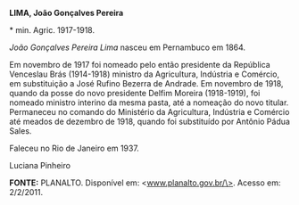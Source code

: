 **LIMA, João Gonçalves Pereira**

\* min. Agric. 1917-1918.

*João Gonçalves Pereira Lima* nasceu em Pernambuco em 1864.

Em novembro de 1917 foi nomeado pelo então presidente da República
Venceslau Brás (1914-1918) ministro da Agricultura, Indústria e
Comércio, em substituição a José Rufino Bezerra de Andrade. Em novembro
de 1918, quando da posse do novo presidente Delfim Moreira (1918-1919),
foi nomeado ministro interino da mesma pasta, até a nomeação do novo
titular. Permaneceu no comando do Ministério da Agricultura, Indústria e
Comércio até meados de dezembro de 1918, quando foi substituído por
Antônio Pádua Sales.

Faleceu no Rio de Janeiro em 1937.

Luciana Pinheiro

**FONTE:** PLANALTO. Disponível em: \<www.planalto.gov.br/\>. Acesso em:
2/2/2011.
